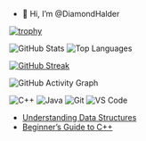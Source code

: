 - 👋 Hi, I’m @DiamondHalder

[![trophy](https://github-profile-trophy.vercel.app/?username=DiamondHalder&theme=default)](https://github.com/ryo-ma/github-profile-trophy)

![GitHub Stats](https://github-readme-stats.vercel.app/api?username=DiamondHalder&show_icons=true&theme=default)
![Top Languages](https://github-readme-stats.vercel.app/api/top-langs/?username=DiamondHalder&layout=compact&theme=default)

[![GitHub Streak](https://streak-stats.demolab.com/?user=DiamondHalder&theme=light)](https://github.com/DenverCoder1/github-readme-streak-stats)

![GitHub Activity Graph](https://github-readme-activity-graph.vercel.app/graph?username=DiamondHalder&theme=github)

![C++](https://img.shields.io/badge/-C++-00599C?style=flat&logo=c%2B%2B&logoColor=white)
![Java](https://img.shields.io/badge/-Java-007396?style=flat&logo=java&logoColor=white)
![Git](https://img.shields.io/badge/-Git-F05032?style=flat&logo=git&logoColor=white)
![VS Code](https://img.shields.io/badge/-VS%20Code-007ACC?style=flat&logo=visual-studio-code&logoColor=white)

- [Understanding Data Structures](https://yourblog.com/data-structures)
- [Beginner’s Guide to C++](https://yourblog.com/cpp-beginners)

<!-- If you enable GitHub Actions for Snake animation, uncomment below -->
<!-- ![GitHub Contribution Snake](https://raw.githubusercontent.com/DiamondHalder/DiamondHalder/output/github-contribution-grid-snake.svg) -->
